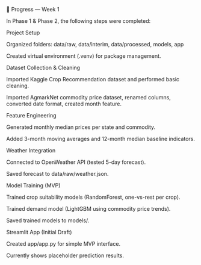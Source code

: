 🚀 Progress — Week 1

In Phase 1 & Phase 2, the following steps were completed:

Project Setup

Organized folders: data/raw, data/interim, data/processed, models, app

Created virtual environment (.venv) for package management.

Dataset Collection & Cleaning

Imported Kaggle Crop Recommendation dataset and performed basic cleaning.

Imported AgmarkNet commodity price dataset, renamed columns, converted date format, created month feature.

Feature Engineering

Generated monthly median prices per state and commodity.

Added 3-month moving averages and 12-month median baseline indicators.

Weather Integration

Connected to OpenWeather API (tested 5-day forecast).

Saved forecast to data/raw/weather.json.

Model Training (MVP)

Trained crop suitability models (RandomForest, one-vs-rest per crop).

Trained demand model (LightGBM using commodity price trends).

Saved trained models to models/.

Streamlit App (Initial Draft)

Created app/app.py for simple MVP interface.

Currently shows placeholder prediction results.
